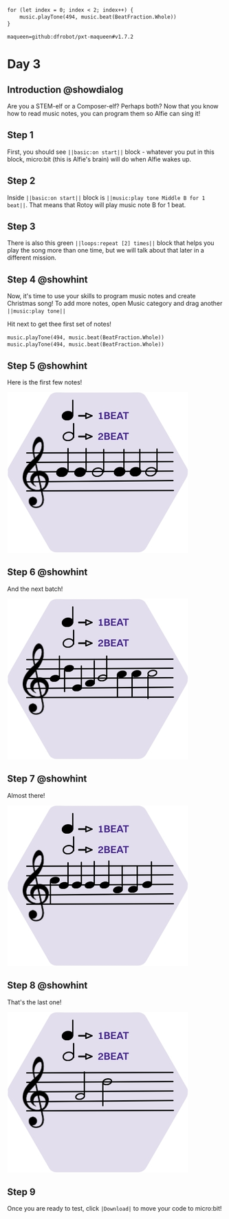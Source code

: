 ```template
for (let index = 0; index < 2; index++) {
    music.playTone(494, music.beat(BeatFraction.Whole))
}
```

```package
maqueen=github:dfrobot/pxt-maqueen#v1.7.2
```

# Day 3

## Introduction @showdialog

Are you a STEM-elf or a Composer-elf? Perhaps both? Now that you know how to read music notes, you can program them so Alfie can sing it!

## Step 1

First, you should see ``||basic:on start||`` block - whatever you put in this block, micro:bit (this is Alfie's brain) will do when Alfie wakes up.

## Step 2

Inside ``||basic:on start||`` block is ``||music:play tone Middle B for 1 beat||``. That means that Rotoy will play music note B for 1 beat.

## Step 3

There is also this green ``||loops:repeat [2] times||`` block that helps you play the song more than one time, but we will talk about that later in a different mission.

## Step 4 @showhint

Now, it's time to use your skills to program music notes and create Christmas song! To add more notes, open Music category and drag another ``||music:play tone||``

Hit next to get thee first set of notes!

```block
music.playTone(494, music.beat(BeatFraction.Whole))
music.playTone(494, music.beat(BeatFraction.Whole))
```

## Step 5 @showhint

Here is the first few notes!

![Part 1](https://raw.githubusercontent.com/iKarych/advent_calendar/master/docs/static/jingle_bells_1.jpg)

## Step 6 @showhint

And the next batch!

![Part 2](https://raw.githubusercontent.com/iKarych/advent_calendar/master/docs/static/jingle_bells_2.jpg)

## Step 7 @showhint

Almost there!

![Part 3](https://raw.githubusercontent.com/iKarych/advent_calendar/master/docs/static/jingle_bells_3.jpg)

## Step 8 @showhint

That's the last one!

![Part 4](https://raw.githubusercontent.com/iKarych/advent_calendar/master/docs/static/jingle_bells_4.jpg)

## Step 9

Once you are ready to test, click ``|Download|`` to move your code to micro:bit!